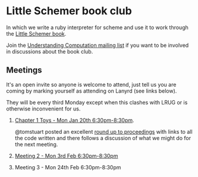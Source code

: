 # Little Schemer book club

In which we write a ruby interpreter for scheme and use it to work
through the [Little Schemer
book](http://www.ccs.neu.edu/home/matthias/BTLS/).

Join the [Understanding Computation mailing
list](https://groups.google.com/forum/#!forum/computationbook) if you want to
be involved in discussions about the book club.

## Meetings

It's an open invite so anyone is welcome to attend, just tell us you are coming
by marking yourself as attending on Lanyrd (see links below).

They will be every third Monday except when this clashes with LRUG or is
otherwise inconvenient for us.

1. [Chapter 1 Toys - Mon Jan 20th
6:30pm-8:30pm](http://lanyrd.com/ctxgk).

   @tomstuart posted an excellent [round up to proceedings](https://groups.google.com/forum/#!topic/computationbook/iGpSysf3IE0) with links to all the code written and there follows a discussion of what we might do for the next meeting.

2. [Meeting 2 - Mon 3rd Feb 6:30pm-8:30pm](http://lanyrd.com/cwzrq)

3. Meeting 3 - Mon 24th Feb 6:30pm-8:30pm
